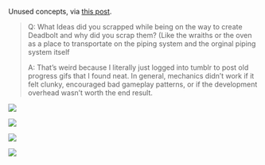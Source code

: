 Unused concepts, via [this post](https://hopoo.tumblr.com/post/151410803289/what-ideas-did-you-scrapped-while-being-on-the-way).

> Q: What Ideas did you scrapped while being on the way to create Deadbolt and why did you scrap them? (Like the wraiths or the oven as a place to transportate on the piping system and the orginal piping system itself
>
> A: That’s weird because I literally just logged into tumblr to post old progress gifs that I found neat. In general, mechanics didn’t work if it felt clunky, encouraged bad gameplay patterns, or if the development overhead wasn’t worth the end result.

<!-- ![](@/assets/images/resources/early-3/early-c-1-car-alarm.gif) -->
![](https://files.codemuffin.com/deadbolt/cdn/assets/images/resources/early-3/early-c-1-car-alarm.gif)
<!-- ![](@/assets/images/resources/early-3/early-c-2.gif) -->
![](https://files.codemuffin.com/deadbolt/cdn/assets/images/resources/early-3/early-c-2.gif)
<!-- ![](@/assets/images/resources/early-3/early-c-3.gif) -->
![](https://files.codemuffin.com/deadbolt/cdn/assets/images/resources/early-3/early-c-3.gif)
<!-- ![](@/assets/images/resources/early-3/early-c-4.gif) -->
![](https://files.codemuffin.com/deadbolt/cdn/assets/images/resources/early-3/early-c-4.gif)
